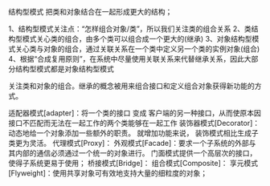 结构型模式
把类和对象结合在一起形成更大的结构；

1、结构型模式关注点：“怎样组合对象/类”，所以我们关注类的组合关系
2、类结构型模式关心类的组合，由多个类可以组合成一个更大的(继承)
3、对象结构型模式关心类与对象的组合，通过关联关系在一个类中定义另一个类的实例对象(组合)
4、根据“合成复用原则”，在系统中尽量使用关联关系来代替继承关系，因此大部分结构型模式都是对象结构型模式

关注类和对象的组合。继承的概念被用来组合接口和定义组合对象获得新功能的方式。

适配器模式[adapter]：将一个类的接口 变成 客户端的另一种接口，从而使原本因接口不匹配而无法在一起工作的两个类能够在一起工作
装饰器模式[Decorator]：动态地给一个对象添加一些额外的职责。 就增加功能来说， 装饰模式相比生成子类更为灵活。
代理模式[Proxy]：
外观模式[Facade]：要求一个子系统的外部与其内部的通信必须通过一个统一的对象进行。 门面模式提供一个高层次的接口， 使得子系统更易于使用；
桥接模式[Bridge]：
组合模式[Composite]：
享元模式[Flyweight]：使用共享对象可有效地支持大量的细粒度的对象；
